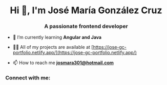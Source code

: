 <h1 align="center">Hi 👋, I'm José María González Cruz</h1>
<h3 align="center">A passionate frontend developer</h3>

- 🌱 I’m currently learning **Angular and Java**

- 👨‍💻 All of my projects are available at [https://jose-gc-portfolio.netlify.app/](https://jose-gc-portfolio.netlify.app/)

- 📫 How to reach me **josmara301@hotmail.com**

<h3 align="left">Connect with me:</h3>
<p align="left">
</p>
